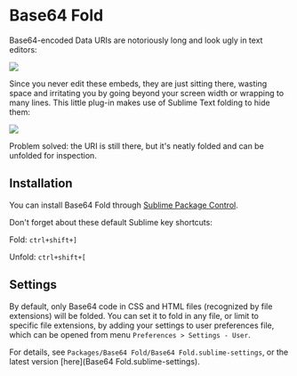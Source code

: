 Base64 Fold
===========

Base64-encoded Data URIs are notoriously long and look ugly in text editors:

![](http://i.imgur.com/r7wHI.png)

Since you never edit these embeds, they are just sitting there, wasting space and irritating you by going beyond your screen width or wrapping to many lines.
This little plug-in makes use of Sublime Text folding to hide them:

![](http://i.imgur.com/YcTH6.png)

Problem solved: the URI is still there, but it's neatly folded and can be unfolded for inspection.

Installation
------------

You can install Base64 Fold through [Sublime Package Control](http://wbond.net/sublime_packages/package_control).

Don't forget about these default Sublime key shortcuts:

Fold:   ```ctrl+shift+]```

Unfold: ```ctrl+shift+[```

Settings
--------

By default, only Base64 code in CSS and HTML files (recognized by file extensions) will be folded. You can set it to fold in any file, or limit to specific file extensions, by adding your settings to user preferences file, which can be opened from menu `Preferences > Settings - User`.

For details, see `Packages/Base64 Fold/Base64 Fold.sublime-settings`, or the latest version [here](Base64 Fold.sublime-settings).
